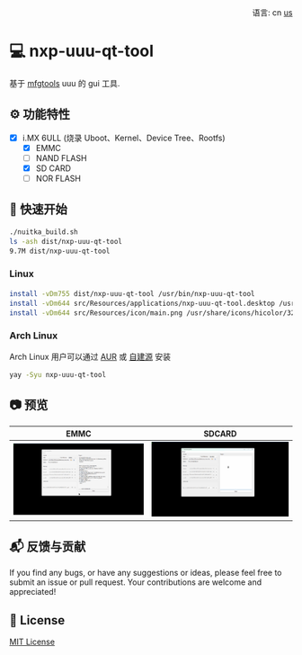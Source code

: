 <div align="right">
  语言:
  cn
  <a title="English" href="/README.md">us</a>
</div>

# :computer: nxp-uuu-qt-tool

基于 [mfgtools](https://github.com/nxp-imx/mfgtools) uuu 的 gui 工具.

## :gear: 功能特性

- [x] i.MX 6ULL (烧录 Uboot、Kernel、Device Tree、Rootfs)
  - [x] EMMC
  - [ ] NAND FLASH
  - [x] SD CARD
  - [ ] NOR FLASH

## :rocket: 快速开始

```bash
./nuitka_build.sh
ls -ash dist/nxp-uuu-qt-tool
9.7M dist/nxp-uuu-qt-tool
```

### Linux

```bash
install -vDm755 dist/nxp-uuu-qt-tool /usr/bin/nxp-uuu-qt-tool
install -vDm644 src/Resources/applications/nxp-uuu-qt-tool.desktop /usr/share/applications/nxp-uuu-qt-tool.desktop
install -vDm644 src/Resources/icon/main.png /usr/share/icons/hicolor/32x32/apps/nxp-uuu-qt-tool.png
```

### Arch Linux

Arch Linux 用户可以通过 [AUR](https://aur.archlinux.org/packages/nxp-uuu-qt-tool-git) 或 [自建源](https://github.com/taotieren/aur-repo) 安装 

```bash
yay -Syu nxp-uuu-qt-tool
```

## :camera: 预览

| EMMC                       | SDCARD                       |
| -------------------------- | ---------------------------- |
| ![](/docs/images/emmc.gif) | ![](/docs/images/sdcard.gif) |

## :mailbox_with_mail: 反馈与贡献

If you find any bugs, or have any suggestions or ideas, please feel free to submit an issue or pull request. Your contributions are welcome and appreciated!

## :page_facing_up: License

[MIT License](https://github.com/nixgnauhcuy/nxp-uuu-qt-tool/blob/main/LICENSE)
